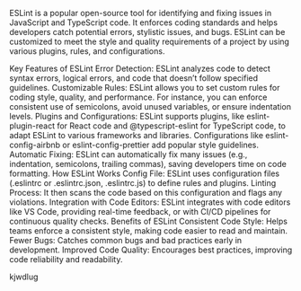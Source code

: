 ESLint is a popular open-source tool for identifying and fixing issues in JavaScript and TypeScript code. It enforces coding standards and helps developers catch potential errors, stylistic issues, and bugs. ESLint can be customized to meet the style and quality requirements of a project by using various plugins, rules, and configurations.

Key Features of ESLint
Error Detection: ESLint analyzes code to detect syntax errors, logical errors, and code that doesn’t follow specified guidelines.
Customizable Rules: ESLint allows you to set custom rules for coding style, quality, and performance. For instance, you can enforce consistent use of semicolons, avoid unused variables, or ensure indentation levels.
Plugins and Configurations: ESLint supports plugins, like eslint-plugin-react for React code and @typescript-eslint for TypeScript code, to adapt ESLint to various frameworks and libraries. Configurations like eslint-config-airbnb or eslint-config-prettier add popular style guidelines.
Automatic Fixing: ESLint can automatically fix many issues (e.g., indentation, semicolons, trailing commas), saving developers time on code formatting.
How ESLint Works
Config File: ESLint uses configuration files (.eslintrc or .eslintrc.json, .eslintrc.js) to define rules and plugins.
Linting Process: It then scans the code based on this configuration and flags any violations.
Integration with Code Editors: ESLint integrates with code editors like VS Code, providing real-time feedback, or with CI/CD pipelines for continuous quality checks.
Benefits of ESLint
Consistent Code Style: Helps teams enforce a consistent style, making code easier to read and maintain.
Fewer Bugs: Catches common bugs and bad practices early in development.
Improved Code Quality: Encourages best practices, improving code reliability and readability.


kjwdlug